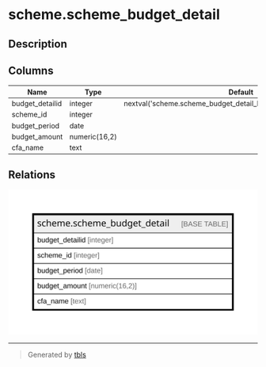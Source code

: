 # scheme.scheme_budget_detail

## Description

## Columns

| Name | Type | Default | Nullable | Children | Parents | Comment |
| ---- | ---- | ------- | -------- | -------- | ------- | ------- |
| budget_detailid | integer | nextval('scheme.scheme_budget_detail_budget_detailid_seq'::regclass) | false |  |  |  |
| scheme_id | integer |  | true |  |  |  |
| budget_period | date |  | true |  |  |  |
| budget_amount | numeric(16,2) |  | true |  |  |  |
| cfa_name | text |  | true |  |  |  |

## Relations

![er](scheme.scheme_budget_detail.svg)

---

> Generated by [tbls](https://github.com/k1LoW/tbls)
